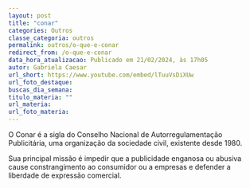 ```yaml
---
layout: post
title: "conar"
categories: Outros
classe_categoria: outros
permalink: outros/o-que-e-conar
redirect_from: /o-que-e-conar
data_hora_atualizacao: Publicado em 21/02/2024, às 17h05
autor: Gabriela Caesar
url_short: https://www.youtube.com/embed/lTuuVsDiXUw
url_foto_destaque: 
buscas_dia_semana: 
titulo_materia: ""
url_materia: 
url_foto_materia: 
---
```

O Conar é a sigla do Conselho Nacional de Autorregulamentação Publicitária, uma organização da sociedade civil, existente desde 1980. 

Sua principal missão é impedir que a publicidade enganosa ou abusiva cause constrangimento ao consumidor ou a empresas e defender a liberdade de expressão comercial.

